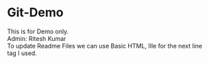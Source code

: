 # Git-Demo
This is for Demo only.
<br>
Admin: Ritesh Kumar
<br>
To update Readme Files we can use Basic HTML, lIle for the next line <Br> tag I used.

